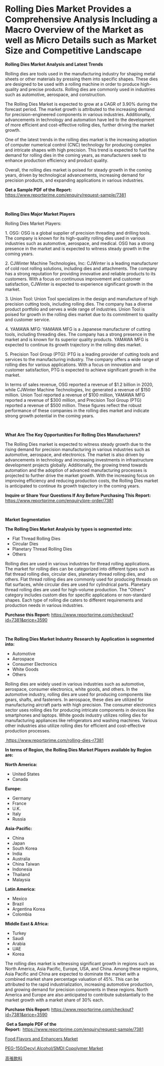 <p><h1>Rolling Dies Market Provides a Comprehensive Analysis Including a Macro Overview of the Market as well as Micro Details such as Market Size and Competitive Landscape</h1></p><p><strong>Rolling Dies Market Analysis and Latest Trends</strong></p>
<p><p>Rolling dies are tools used in the manufacturing industry for shaping metal sheets or other materials by pressing them into specific shapes. These dies are designed to be used with a rolling machine in order to produce high-quality and precise products. Rolling dies are commonly used in industries such as automotive, aerospace, and construction.</p><p>The Rolling Dies Market is expected to grow at a CAGR of 3.90% during the forecast period. The market growth is attributed to the increasing demand for precision-engineered components in various industries. Additionally, advancements in technology and automation have led to the development of more efficient and cost-effective rolling dies, further driving the market growth.</p><p>One of the latest trends in the rolling dies market is the increasing adoption of computer numerical control (CNC) technology for producing complex and intricate shapes with high precision. This trend is expected to fuel the demand for rolling dies in the coming years, as manufacturers seek to enhance production efficiency and product quality.</p><p>Overall, the rolling dies market is poised for steady growth in the coming years, driven by technological advancements, increasing demand for precision products, and expanding applications in various industries.</p></p>
<p><strong>Get a Sample PDF of the Report:&nbsp;</strong> <a href="https://www.reportprime.com/enquiry/request-sample/7381">https://www.reportprime.com/enquiry/request-sample/7381</a></p>
<p>&nbsp;</p>
<p><strong>Rolling Dies Major Market Players</strong></p>
<p><p>Rolling Dies Market Players:</p><p>1. OSG: OSG is a global supplier of precision threading and drilling tools. The company is known for its high-quality rolling dies used in various industries such as automotive, aerospace, and medical. OSG has a strong presence in the market and is expected to witness steady growth in the coming years.</p><p>2. CJWinter Machine Technologies, Inc: CJWinter is a leading manufacturer of cold root rolling solutions, including dies and attachments. The company has a strong reputation for providing innovative and reliable products to its customers. With a focus on continuous improvement and customer satisfaction, CJWinter is expected to experience significant growth in the market.</p><p>3. Union Tool: Union Tool specializes in the design and manufacture of high precision cutting tools, including rolling dies. The company has a diverse product portfolio and serves a wide range of industries. Union Tool is poised for growth in the rolling dies market due to its commitment to quality and customer service.</p><p>4. YAMAWA MFG: YAMAWA MFG is a Japanese manufacturer of cutting tools, including threading dies. The company has a strong presence in the market and is known for its superior quality products. YAMAWA MFG is expected to continue its growth trajectory in the rolling dies market.</p><p>5. Precision Tool Group (PTG): PTG is a leading provider of cutting tools and services to the manufacturing industry. The company offers a wide range of rolling dies for various applications. With a focus on innovation and customer satisfaction, PTG is expected to achieve significant growth in the market.</p><p>In terms of sales revenue, OSG reported a revenue of $1.2 billion in 2020, while CJWinter Machine Technologies, Inc generated a revenue of $150 million. Union Tool reported a revenue of $100 million, YAMAWA MFG reported a revenue of $300 million, and Precision Tool Group (PTG) reported a revenue of $500 million. These figures reflect the robust performance of these companies in the rolling dies market and indicate strong growth potential in the coming years.</p></p>
<p>&nbsp;</p>
<p><strong>What Are The Key Opportunities For Rolling Dies Manufacturers?</strong></p>
<p><p>The Rolling Dies market is expected to witness steady growth due to the rising demand for precision manufacturing in various industries such as automotive, aerospace, and electronics. The market is also driven by advancements in technology and increasing investments in infrastructure development projects globally. Additionally, the growing trend towards automation and the adoption of advanced manufacturing processes is projected to further drive the market growth. With the increasing focus on improving efficiency and reducing production costs, the Rolling Dies market is anticipated to continue its growth trajectory in the coming years.</p></p>
<p><strong>Inquire or Share Your Questions If Any Before Purchasing This Report:</strong> <a href="https://www.reportprime.com/enquiry/pre-order/7381">https://www.reportprime.com/enquiry/pre-order/7381</a></p>
<p>&nbsp;</p>
<p><strong>Market Segmentation</strong></p>
<p><strong>The Rolling Dies Market Analysis by types is segmented into:</strong></p>
<p><ul><li>Flat Thread Rolling Dies</li><li>Circular Dies</li><li>Planetary Thread Rolling Dies</li><li>Others</li></ul></p>
<p><p>Rolling dies are used in various industries for thread rolling applications. The market for rolling dies can be categorized into different types such as flat thread rolling dies, circular dies, planetary thread rolling dies, and others. Flat thread rolling dies are commonly used for producing threads on flat surfaces, while circular dies are used for cylindrical parts. Planetary thread rolling dies are used for high-volume production. The "Others" category includes custom dies for specific applications or non-standard shapes. Each type of rolling die caters to different requirements and production needs in various industries.</p></p>
<p><strong>Purchase this Report:&nbsp;</strong><a href="https://www.reportprime.com/checkout?id=7381&price=3590">https://www.reportprime.com/checkout?id=7381&price=3590</a></p>
<p>&nbsp;</p>
<p><strong>The Rolling Dies Market Industry Research by Application is segmented into:</strong></p>
<p><ul><li>Automotive</li><li>Aerospace</li><li>Consumer Electronics</li><li>White Goods</li><li>Others</li></ul></p>
<p><p>Rolling dies are widely used in various industries such as automotive, aerospace, consumer electronics, white goods, and others. In the automotive industry, rolling dies are used for producing components like gears, shafts, and fasteners. In aerospace, these dies are utilized for manufacturing aircraft parts with high precision. The consumer electronics sector uses rolling dies for producing intricate components in devices like smartphones and laptops. White goods industry utilizes rolling dies for manufacturing appliances like refrigerators and washing machines. Various other industries also utilize rolling dies for efficient and cost-effective production processes.</p></p>
<p><a href="https://www.reportprime.com/rolling-dies-r7381">&nbsp;https://www.reportprime.com/rolling-dies-r7381</a></p>
<p><strong>In terms of Region, the Rolling Dies Market Players available by Region are:</strong></p>
<p>
    <p> <strong> North America: </strong>
        <ul>
            <li>United States</li>
            <li>Canada</li>
        </ul>
        </p> 
    <p> <strong> Europe: </strong>
        <ul>
            <li>Germany</li>
            <li>France</li>
            <li>U.K.</li>
            <li>Italy</li>
            <li>Russia</li>
        </ul>
        </p> 
    <p> <strong> Asia-Pacific: </strong>
        <ul>
            <li>China</li>
            <li>Japan</li>
            <li>South Korea</li>
            <li>India</li>
            <li>Australia</li>
            <li>China Taiwan</li>
            <li>Indonesia</li>
            <li>Thailand</li>
            <li>Malaysia</li>
        </ul>
        </p> 
    <p> <strong> Latin America: </strong>
        <ul>
            <li>Mexico</li>
            <li>Brazil</li>
            <li>Argentina Korea</li>
            <li>Colombia</li>
        </ul>
        </p> 
    <p> <strong> Middle East & Africa: </strong>
        <ul>
            <li>Turkey</li>
            <li>Saudi</li>
            <li>Arabia</li>
            <li>UAE</li>
            <li>Korea</li>
        </ul>
    </p>
    </p>
<p><p>The rolling dies market is witnessing significant growth in regions such as North America, Asia Pacific, Europe, USA, and China. Among these regions, Asia Pacific and China are expected to dominate the market with a combined market share percentage valuation of 45%. This can be attributed to the rapid industrialization, increasing automotive production, and growing demand for precision components in these regions. North America and Europe are also anticipated to contribute substantially to the market growth with a market share of 30% each.</p></p>
<p><strong>Purchase this Report: </strong><a href="https://www.reportprime.com/checkout?id=7381&price=3590">https://www.reportprime.com/checkout?id=7381&price=3590</a></p>
<p>&nbsp;<strong>Get a Sample PDF of the Report:&nbsp;&nbsp;</strong><a href="https://www.reportprime.com/enquiry/request-sample/7381">https://www.reportprime.com/enquiry/request-sample/7381</a></p>
<p><strong></strong></p>
<p><p><a href="https://www.linkedin.com/pulse/food-flavors-enhancers-market-growth-trends-covid-19-impact-oy8fc?trackingId=Cxo6VmksNveUSwH99DdLzA%3D%3D">Food Flavors and Enhancers Market</a></p><p><a href="https://www.linkedin.com/pulse/peg-150decyl-alcoholsmdi-copolymer-market-size-examines-abp5c?trackingId=q4h%2BfGfyieWPjOj4TRq%2FqQ%3D%3D">PEG-150/Decyl Alcohol/SMDI Copolymer Market</a></p><p><a href="https://github.com/zekaoe592392/Market-Research-Report-List-1/blob/main/462357024474.md">高張飲料</a></p></p>